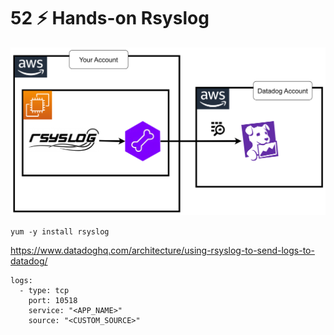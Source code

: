 # 52 ⚡ Hands-on Rsyslog

![](../imgs/01a0fd2f6af741649179c41af3f32e95.png)

`yum -y install rsyslog`

https://www.datadoghq.com/architecture/using-rsyslog-to-send-logs-to-datadog/

```
logs:
  - type: tcp
    port: 10518
    service: "<APP_NAME>"
    source: "<CUSTOM_SOURCE>"
```